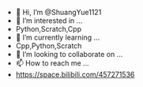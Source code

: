 - 👋 Hi, I’m @ShuangYue1121
- 👀 I’m interested in ...
- Python,Scratch,Cpp
- 🌱 I’m currently learning ...
- Cpp,Python,Scratch
- 💞️ I’m looking to collaborate on ...
- 📫 How to reach me ...
- https://space.bilibili.com/457271536

<!---
ShuangYue1121/ShuangYue1121 is a ✨ special ✨ repository because its `README.md` (this file) appears on your GitHub profile.
You can click the Preview link to take a look at your changes.
--->
